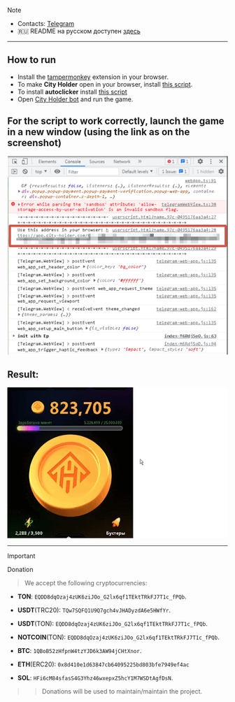 > [!NOTE]
> - Contacts: [Telegram](https://t.me/qNkkkkkk) 
> - 🇷🇺 README на русском доступен [здесь](README.md)
---

## How to run
- Install the [tampermonkey](https://chromewebstore.google.com/detail/tampermonkey/dhdgffkkebhmkfjojejmpbldmpobfkfo) extension in your browser.
- To make **City Holder** open in your browser, install [this script](https://github.com/qNkkkk/City-Holder-Autoclicker/blob/main/Open%20on%20the%20web.js).
- To install **autoclicker** install [this script](https://github.com/qNkkkk/City-Holder-Autoclicker/blob/main/Script_0-2.js)
- Open [City Holder bot](https://t.me/cityholder/game?startapp=5278492883) and run the game.
##  For the script to work correctly, launch the game in a new window (using the link as on the screenshot)
![Open in new Tab.png](https://github.com/qNkkkk/City-Holder-Autoclicker/blob/main/Open%20in%20new%20Tab.png)

## Result: 
![result](https://github.com/qNkkkk/City-Holder-Autoclicker/blob/main/screen/result.gif)

---
> [!IMPORTANT] 
> Donation
> 
> > We accept the following cryptocurrencies:
> 
> - **TON**: `EQDD8dqOzaj4zUK6ziJOo_G2lx6qf1TEktTRkFJ7T1c_fPQb`.
> 
> - **USDT**(TRC20): `TQw7SQFQ1U9Q7gch4vJHADyzdA6e5HWfYr`.
> 
> - **USDT**(TON): `EQDD8dqOzaj4zUK6ziJOo_G2lx6qf1TEktTRkFJ7T1c_fPQb`.
> 
> - **NOTCOIN**(TON): `EQDD8dqOzaj4zUK6ziJOo_G2lx6qf1TEktTRkFJ7T1c_fPQb`.
> 
> - **BTC**: `1QBoB52zHfpnW4tzYJD6k3AW94jCHtXnor`.
>
> - **ETH**(ERC20): `0x8d410e1d63847cb64095225bd803bfe7949ef4ac`
>
> - **SOL**: `HFi6cM84sfasS4G3Yhz46wxepxZ5hcY1M7WSDtAgfDsN`.
>
> > > Donations will be used to maintain/maintain the project.
